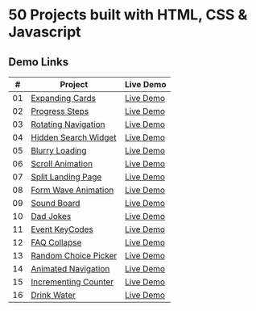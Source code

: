 # 50 Projects built with HTML, CSS & Javascript

## Demo Links

| #   | Project                                                                                                          | Live Demo                                                                                           |
| --- | ---------------------------------------------------------------------------------------------------------------- | --------------------------------------------------------------------------------------------------- |
| 01  | [Expanding Cards](https://github.com/aykutulis/50-projects-html-css-js/tree/master/01-expanding-cards)           | [Live Demo](https://aykutulis.github.io/50-projects-html-css-js/01-expanding-cards/index.html)      |
| 02  | [Progress Steps](https://github.com/aykutulis/50-projects-html-css-js/tree/master/02-progress-steps)             | [Live Demo](https://aykutulis.github.io/50-projects-html-css-js/02-progress-steps/index.html)       |
| 03  | [Rotating Navigation](https://github.com/aykutulis/50-projects-html-css-js/tree/master/03-rotating-navigation)   | [Live Demo](https://aykutulis.github.io/50-projects-html-css-js/03-rotating-navigation/index.html)  |
| 04  | [Hidden Search Widget](https://github.com/aykutulis/50-projects-html-css-js/tree/master/04-hidden-search-widget) | [Live Demo](https://aykutulis.github.io/50-projects-html-css-js/04-hidden-search-widget/index.html) |
| 05  | [Blurry Loading](https://github.com/aykutulis/50-projects-html-css-js/tree/master/05-blurry-loading)             | [Live Demo](https://aykutulis.github.io/50-projects-html-css-js/05-blurry-loading/index.html)       |
| 06  | [Scroll Animation](https://github.com/aykutulis/50-projects-html-css-js/tree/master/06-scroll-animation)         | [Live Demo](https://aykutulis.github.io/50-projects-html-css-js/06-scroll-animation/index.html)     |
| 07  | [Split Landing Page](https://github.com/aykutulis/50-projects-html-css-js/tree/master/07-split-landing-page)     | [Live Demo](https://aykutulis.github.io/50-projects-html-css-js/07-split-landing-page/index.html)   |
| 08  | [Form Wave Animation](https://github.com/aykutulis/50-projects-html-css-js/tree/master/08-form-wave-animation)   | [Live Demo](https://aykutulis.github.io/50-projects-html-css-js/08-form-wave-animation/index.html)  |
| 09  | [Sound Board](https://github.com/aykutulis/50-projects-html-css-js/tree/master/09-sound-board)                   | [Live Demo](https://aykutulis.github.io/50-projects-html-css-js/09-sound-board/index.html)          |
| 10  | [Dad Jokes](https://github.com/aykutulis/50-projects-html-css-js/tree/master/10-dad-jokes)                       | [Live Demo](https://aykutulis.github.io/50-projects-html-css-js/10-dad-jokes/index.html)            |
| 11  | [Event KeyCodes](https://github.com/aykutulis/50-projects-html-css-js/tree/master/11-event-key-codes)            | [Live Demo](https://aykutulis.github.io/50-projects-html-css-js/11-event-key-codes/index.html)      |
| 12  | [FAQ Collapse](https://github.com/aykutulis/50-projects-html-css-js/tree/master/12-faq-collapse)                 | [Live Demo](https://aykutulis.github.io/50-projects-html-css-js/12-faq-collapse/index.html)         |
| 13  | [Random Choice Picker](https://github.com/aykutulis/50-projects-html-css-js/tree/master/13-random-choice-picker) | [Live Demo](https://aykutulis.github.io/50-projects-html-css-js/13-random-choice-picker/index.html) |
| 14  | [Animated Navigation](https://github.com/aykutulis/50-projects-html-css-js/tree/master/14-animated-navigation)   | [Live Demo](https://aykutulis.github.io/50-projects-html-css-js/14-animated-navigation/index.html)  |
| 15  | [Incrementing Counter](https://github.com/aykutulis/50-projects-html-css-js/tree/master/15-incrementing-counter) | [Live Demo](https://aykutulis.github.io/50-projects-html-css-js/15-incrementing-counter/index.html) |
| 16  | [Drink Water](https://github.com/aykutulis/50-projects-html-css-js/tree/master/16-drink-water)                   | [Live Demo](https://aykutulis.github.io/50-projects-html-css-js/16-drink-water/index.html)          |
